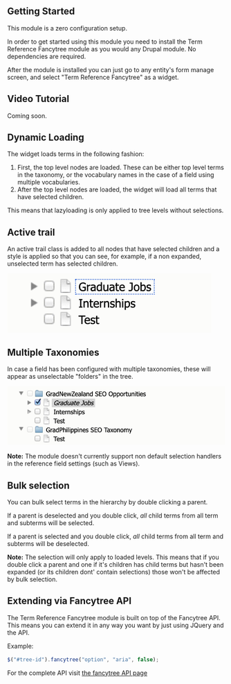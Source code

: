 ## Getting Started

This module is a zero configuration setup.

In order to get started using this module you need to install the Term Reference Fancytree module as you would any Drupal
module. No dependencies are required.

After the module is installed you can just go to any entity's form manage screen, and select "Term Reference Fancytree" as a widget.

## Video Tutorial

Coming soon.

## Dynamic Loading

The widget loads terms in the following fashion:

1) First, the top level nodes are loaded. These can be either top level terms in the taxonomy, or the vocabulary names in the case of a field using multiple vocabularies.
2) After the top level nodes are loaded, the widget will load all terms that have selected children.

This means that lazyloading is only applied to tree levels without selections.

## Active trail

An active trail class is added to all nodes that have selected children and a style is applied so that you can see, for example, if a non expanded, unselected term has selected children.

![Active Trail](images/active_trail.png)

## Multiple Taxonomies

In case a field has been configured with multiple taxonomies, these will appear as unselectable "folders" in the tree.

![Multiple Taxonomies](images/multiple_taxonomies.png)

**Note:** The module doesn't currently support non default selection handlers in the reference field settings (such as Views).

## Bulk selection

You can bulk select terms in the hierarchy by double clicking a parent.

If a parent is deselected and you double click, *all* child terms from all term and subterms will be selected.

If a parent is selected and you double click, *all* child terms from all term and subterms will be deselected.

**Note:** The selection will only apply to loaded levels. This means that if you double click a parent and one if it's children has child terms but hasn't been expanded (or its children dont' contain selections) those won't be affected by bulk selection.

## Extending via Fancytree API

The Term Reference Fancytree module is built on top of the Fancytree API. This means you can extend it in any way you want by just using JQuery and the API.

Example:

```javascript
$("#tree-id").fancytree("option", "aria", false);
```

For the complete API visit [the fancytree API page](https://wwwendt.de/tech/fancytree/doc/jsdoc/)
